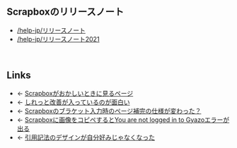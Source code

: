 ## Scrapboxのリリースノート
- [/help-jp/リリースノート](https://scrapbox.io/help-jp/リリースノート)
- [/help-jp/リリースノート2021](https://scrapbox.io/help-jp/リリースノート2021)

<br>

## Links
- ← [Scrapboxがおかしいときに見るページ](Scrapboxがおかしいときに見るページ.md)
- ← [しれっと改善が入っているのが面白い](しれっと改善が入っているのが面白い.md)
- ← [Scrapboxのブラケット入力時のページ補完の仕様が変わった？](Scrapboxのブラケット入力時のページ補完の仕様が変わった_.md)
- ← [Scrapboxに画像をコピペするとYou are not logged in to Gyazoエラーが出る](Scrapboxに画像をコピペするとYou_are_not_logged_in_to_Gyazoエラーが出る.md)
- ← [引用記法のデザインが自分好みじゃなくなった](引用記法のデザインが自分好みじゃなくなった.md)

